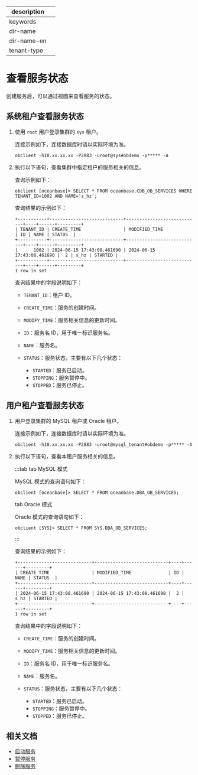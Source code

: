 |description||
|---|---|
|keywords||
|dir-name||
|dir-name-en||
|tenant-type||

# 查看服务状态

创建服务后，可以通过视图来查看服务的状态。

## 系统租户查看服务状态

1. 使用 `root` 用户登录集群的 `sys` 租户。

   连接示例如下，连接数据库时请以实际环境为准。

   ```shell
   obclient -h10.xx.xx.xx -P2883 -uroot@sys#obdemo -p***** -A
   ```

2. 执行以下语句，查看集群中指定租户的服务相关的信息。

   查询示例如下：

   ```shell
   obclient [oceanbase]> SELECT * FROM oceanbase.CDB_OB_SERVICES WHERE TENANT_ID=1002 AND NAME='s_hz';
   ```

   查询结果的示例如下：

   ```shell
   +-----------+----------------------------+----------------------------+----+------+---------+
   | TENANT_ID | CREATE_TIME                | MODIFIED_TIME              | ID | NAME | STATUS  |
   +-----------+----------------------------+----------------------------+----+------+---------+
   |      1002 | 2024-06-15 17:43:08.461690 | 2024-06-15 17:43:08.461690 |  2 | s_hz | STARTED |
   +-----------+----------------------------+----------------------------+----+------+---------+
   1 row in set
   ```

   查询结果中的字段说明如下：

   * `TENANT_ID`：租户 ID。
   * `CREATE_TIME`：服务的创建时间。
   * `MODIFY_TIME`：服务相关信息的更新时间。
   * `ID`：服务名 ID，用于唯一标识服务名。
   * `NAME`：服务名。
   * `STATUS`：服务状态，主要有以下几个状态：

      * `STARTED`：服务已启动。
      * `STOPPING`：服务暂停中。
      * `STOPPED`：服务已停止。

## 用户租户查看服务状态

1. 用户登录集群的 MySQL 租户或 Oracle 租户。

   连接示例如下，连接数据库时请以实际环境为准。

   ```shell
   obclient -h10.xx.xx.xx -P2883 -uroot@mysql_tenant#obdemo -p***** -A
   ```

2. 执行以下语句，查看本租户服务相关的信息。

   :::tab
   tab MySQL 模式

   MySQL 模式的查询语句如下：

   ```shell
   obclient [oceanbase]> SELECT * FROM oceanbase.DBA_OB_SERVICES;
   ```

   tab Oracle 模式

   Oracle 模式的查询语句如下：

   ```shell
   obclient [SYS]> SELECT * FROM SYS.DBA_OB_SERVICES;
   ```

   :::

   查询结果的示例如下：

   ```shell
   +----------------------------+----------------------------+----+------+---------+
   | CREATE_TIME                | MODIFIED_TIME              | ID | NAME | STATUS  |
   +----------------------------+----------------------------+----+------+---------+
   | 2024-06-15 17:43:08.461690 | 2024-06-15 17:43:08.461690 |  2 | s_hz | STARTED |
   +----------------------------+----------------------------+----+------+---------+
   1 row in set
   ```

   查询结果中的字段说明如下：

   * `CREATE_TIME`：服务的创建时间。
   * `MODIFY_TIME`：服务相关信息的更新时间。
   * `ID`：服务名 ID，用于唯一标识服务名。
   * `NAME`：服务名。
   * `STATUS`：服务状态，主要有以下几个状态：

      * `STARTED`：服务已启动。
      * `STOPPING`：服务暂停中。
      * `STOPPED`：服务已停止。

## 相关文档

* [启动服务](300.start-service.md)
* [暂停服务](400.stop-service.md)
* [删除服务](500.delete-service.md)
